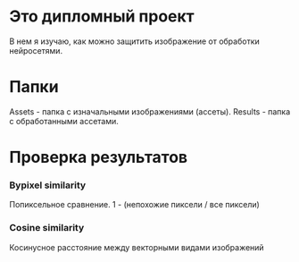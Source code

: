 # Это дипломный проект

В нем я изучаю, как можно защитить изображение от обработки нейросетями.

# Папки

Assets - папка с изначальными изображениями (ассеты). Results - папка с обработанными ассетами.

# Проверка результатов

### Bypixel similarity

Попиксельное сравнение. 1 - (непохожие пиксели / все пиксели)

### Cosine similarity

Косинусное расстояние между векторными видами изображений

